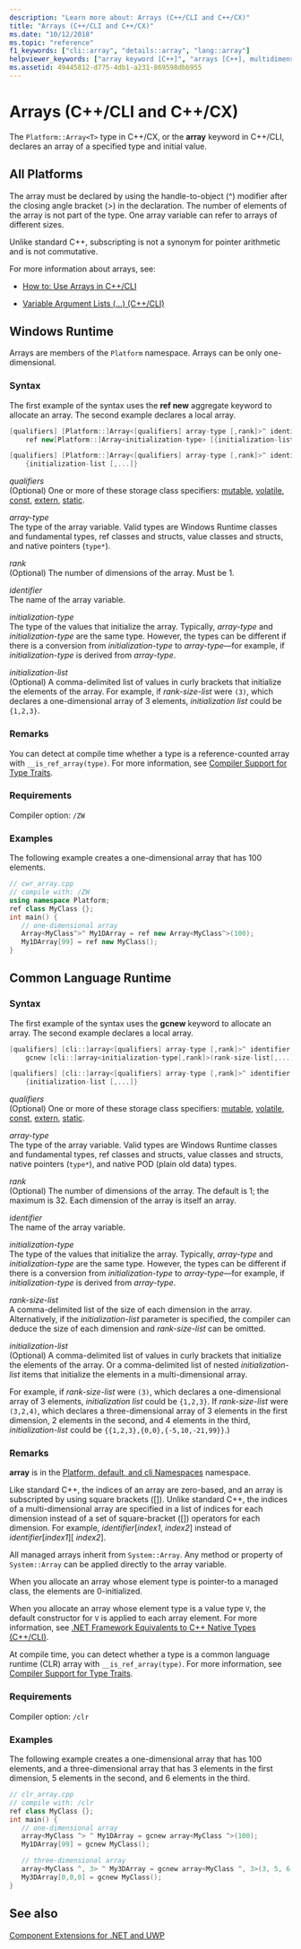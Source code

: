 ```yaml
---
description: "Learn more about: Arrays (C++/CLI and C++/CX)"
title: "Arrays (C++/CLI and C++/CX)"
ms.date: "10/12/2018"
ms.topic: "reference"
f1_keywords: ["cli::array", "details::array", "lang::array"]
helpviewer_keywords: ["array keyword [C++]", "arrays [C++], multidimensional", "multidimensional arrays", "arrays [C++]"]
ms.assetid: 49445812-d775-4db1-a231-869598dbb955
---
```

# Arrays (C++/CLI and C++/CX)

The `Platform::Array<T>` type in C++/CX, or the **array** keyword in C++/CLI, declares an array of a specified type and initial value.

## All Platforms

The array must be declared by using the handle-to-object (^) modifier after the closing angle bracket (>) in the declaration.
The number of elements of the array is not part of the type. One array variable can refer to arrays of different sizes.

Unlike standard C++, subscripting is not a synonym for pointer arithmetic and is not commutative.

For more information about arrays, see:

- [How to: Use Arrays in C++/CLI](../dotnet/how-to-use-arrays-in-cpp-cli.md)

- [Variable Argument Lists (...) (C++/CLI)](variable-argument-lists-dot-dot-dot-cpp-cli.md)

## Windows Runtime

Arrays are members of the `Platform` namespace. Arrays can be only one-dimensional.

### Syntax

The first example of the syntax uses the **ref new** aggregate keyword to allocate an array. The second example declares a local array.

```cpp
[qualifiers] [Platform::]Array<[qualifiers] array-type [,rank]>^ identifier =
    ref new[Platform::]Array<initialization-type> [{initialization-list [,...]}]

[qualifiers] [Platform::]Array<[qualifiers] array-type [,rank]>^ identifier =
    {initialization-list [,...]}
```

*qualifiers*<br/>
(Optional) One or more of these storage class specifiers: [mutable](../cpp/mutable-data-members-cpp.md), [volatile](../cpp/volatile-cpp.md), [const](../cpp/const-cpp.md), [extern](../cpp/extern-cpp.md), [static](../cpp/static-members-cpp.md).

*array-type*<br/>
The type of the array variable. Valid types are Windows Runtime classes and fundamental types, ref classes and structs, value classes and structs, and native pointers (`type*`).

*rank*<br/>
(Optional) The number of dimensions of the array. Must be 1.

*identifier*<br/>
The name of the array variable.

*initialization-type*<br/>
The type of the values that initialize the array. Typically, *array-type* and *initialization-type* are the same type. However, the types can be different if there is a conversion from *initialization-type* to *array-type*—for example, if *initialization-type* is derived from *array-type*.

*initialization-list*<br/>
(Optional) A comma-delimited list of values in curly brackets that initialize the elements of the array. For example, if *rank-size-list* were `(3)`, which declares a one-dimensional array of 3 elements, *initialization list* could be `{1,2,3}`.

### Remarks

You can detect at compile time whether a type is a reference-counted array with `__is_ref_array(type)`. For more information, see [Compiler Support for Type Traits](compiler-support-for-type-traits-cpp-component-extensions.md).

### Requirements

Compiler option: `/ZW`

### Examples

The following example creates a one-dimensional array that has 100 elements.

```cpp
// cwr_array.cpp
// compile with: /ZW
using namespace Platform;
ref class MyClass {};
int main() {
   // one-dimensional array
   Array<MyClass^>^ My1DArray = ref new Array<MyClass^>(100);
   My1DArray[99] = ref new MyClass();
}
```

## Common Language Runtime

### Syntax

The first example of the syntax uses the **gcnew** keyword to allocate an array. The second example declares a local array.

```cpp
[qualifiers] [cli::]array<[qualifiers] array-type [,rank]>^ identifier =
    gcnew [cli::]array<initialization-type[,rank]>(rank-size-list[,...]) [{initialization-list [,...]}]

[qualifiers] [cli::]array<[qualifiers] array-type [,rank]>^ identifier =
    {initialization-list [,...]}
```

*qualifiers*<br/>
(Optional) One or more of these storage class specifiers: [mutable](../cpp/mutable-data-members-cpp.md), [volatile](../cpp/volatile-cpp.md), [const](../cpp/const-cpp.md), [extern](../cpp/extern-cpp.md), [static](../cpp/static-members-cpp.md).

*array-type*<br/>
The type of the array variable. Valid types are Windows Runtime classes and fundamental types, ref classes and structs, value classes and structs, native pointers (`type*`), and native POD (plain old data) types.

*rank*<br/>
(Optional) The number of dimensions of the array. The default is 1; the maximum is 32. Each dimension of the array is itself an array.

*identifier*<br/>
The name of the array variable.

*initialization-type*<br/>
The type of the values that initialize the array. Typically, *array-type* and *initialization-type* are the same type. However, the types can be different if there is a conversion from *initialization-type* to *array-type*—for example, if *initialization-type* is derived from *array-type*.

*rank-size-list*<br/>
A comma-delimited list of the size of each dimension in the array. Alternatively, if the *initialization-list* parameter is specified, the compiler can deduce the size of each dimension and *rank-size-list* can be omitted.

*initialization-list*<br/>
(Optional) A comma-delimited list of values in curly brackets that initialize the elements of the array. Or a comma-delimited list of nested *initialization-list* items that initialize the elements in a multi-dimensional array.

For example, if *rank-size-list* were `(3)`, which declares a one-dimensional array of 3 elements, *initialization list* could be `{1,2,3}`. If *rank-size-list* were `(3,2,4)`, which declares a three-dimensional array of 3 elements in the first dimension, 2 elements in the second, and 4 elements in the third, *initialization-list* could be `{{1,2,3},{0,0},{-5,10,-21,99}}`.)

### Remarks

**array** is in the [Platform, default, and cli Namespaces](platform-default-and-cli-namespaces-cpp-component-extensions.md) namespace.

Like standard C++, the indices of an array are zero-based, and an array is subscripted by using square brackets ([]). Unlike standard C++, the indices of a multi-dimensional array are specified in a list of indices for each dimension instead of a set of square-bracket ([]) operators for each dimension. For example, *identifier*[*index1*, *index2*] instead of *identifier*[*index1*][ *index2*].

All managed arrays inherit from `System::Array`. Any method or property of `System::Array` can be applied directly to the array variable.

When you allocate an array whose element type is pointer-to a managed class, the elements are 0-initialized.

When you allocate an array whose element type is a value type `V`, the default constructor for `V` is applied to each array element. For more information, see [.NET Framework Equivalents to C++ Native Types (C++/CLI)](../dotnet/managed-types-cpp-cli.md#dotnet).

At compile time, you can detect whether a type is a common language runtime (CLR) array with `__is_ref_array(type)`. For more information, see [Compiler Support for Type Traits](compiler-support-for-type-traits-cpp-component-extensions.md).

### Requirements

Compiler option: `/clr`

### Examples

The following example creates a one-dimensional array that has 100 elements, and a three-dimensional array that has 3 elements in the first dimension, 5 elements in the second, and 6 elements in the third.

```cpp
// clr_array.cpp
// compile with: /clr
ref class MyClass {};
int main() {
   // one-dimensional array
   array<MyClass ^> ^ My1DArray = gcnew array<MyClass ^>(100);
   My1DArray[99] = gcnew MyClass();

   // three-dimensional array
   array<MyClass ^, 3> ^ My3DArray = gcnew array<MyClass ^, 3>(3, 5, 6);
   My3DArray[0,0,0] = gcnew MyClass();
}
```

## See also

[Component Extensions for .NET and UWP](component-extensions-for-runtime-platforms.md)
